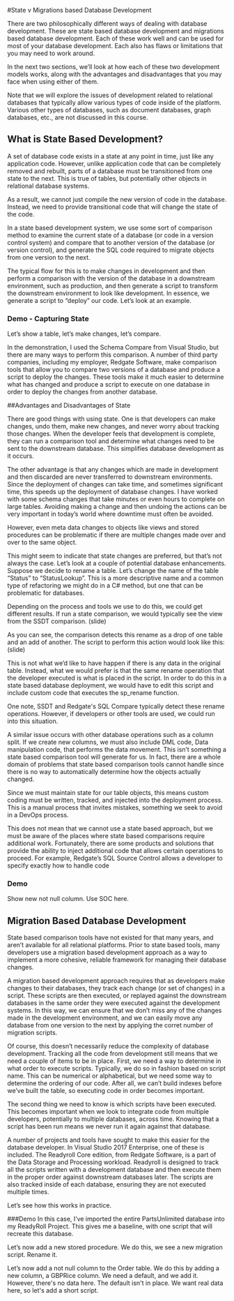 #State v Migrations based Database Development

There are two philosophically different ways of dealing with database development. These are state based database development and migrations based database development. Each of these work well and can be used for most of your database development. Each also has flaws or limitations that you may need to work around. 

In the next two sections, we’ll look at how each of these two development models works, along with the advantages and disadvantages that you may face when using either of them.

Note that we will explore the issues of development related to relational databases that typically allow various types of code inside of the platform. Various other types of databases, such as document databases, graph databases, etc., are not discussed in this course.

## What is State Based Development?
A set of database code exists in a state at any point in time, just like any application code. However, unlike application code that can be completely removed and rebuilt, parts of a database must be transitioned from one state to the next. This is true of tables, but potentially other objects in relational database systems.

As a result, we cannot just compile the new version of code in the database. Instead, we need to provide transitional code that will change the state of the code. 

In a state based development system, we use some sort of comparison method to examine the current state of a database (or code in a version control system) and compare that to another version of the database (or version control), and generate the SQL code required to  migrate objects from one version to the next.

The typical flow for this is to make changes in development and then perform a comparison with the version of the database in a downstream environment, such as production, and then generate a script to transform the downstream environment to look like development. In essence, we generate a script to “deploy” our code. Let’s look at an example.

### Demo - Capturing State
Let’s show a table, let’s make changes, let’s compare.

In the demonstration, I used the Schema Compare from Visual Studio, but there are many ways to perform this comparison. A number of third party companies, including my employer, Redgate Software, make comparison tools that allow you to compare two versions of a database and produce a script to deploy the changes. These tools make it much easier to determine what has changed and produce a script to execute on one database in order to deploy the changes from another database.

##Advantages and Disadvantages of State

There are good things with using state. One is that developers can make changes, undo them, make new changes, and never worry about tracking those changes. When the developer feels that development is complete, they can run a comparison tool and determine what changes need to be sent to the downstream database. This simplifies database development as it occurs.

The other advantage is that any changes which are made in development and then discarded are never transferred to downstream environments. Since the deployment of changes can take time, and sometimes significant time, this speeds up the deployment of database changes. I have worked with some schema changes that take minutes or even hours to complete on large tables. Avoiding making a change and then undoing the actions can be very important in today’s world where downtime must often be avoided.

However, even meta data changes to objects like views and stored procedures can be problematic if there are multiple changes made over and over to the same object.

This might seem to indicate that state changes are preferred, but that’s not always the case. Let’s look at a couple of potential database enhancements. Suppose we decide to rename a table. Let’s change the name of the table “Status” to “StatusLookup”. This is a more descriptive name and a common type of refactoring we might do in a C# method, but one that can be problematic for databases.

Depending on the process and tools we use to do this, we could get different results. If run a state comparison, we would typically see the view from the SSDT comparison.
(slide)

As you can see, the comparison detects this rename as a drop of one table and an add of another. The script to perform this action would look like this:
(slide)

This is not what we’d like to have happen if there is any data in the original table. Instead, what we would prefer is that the same rename operation that the developer executed is what is placed in the script. In order to do this in a state based database deployment, we would have to edit this script and include custom code that executes the sp_rename function.

One note, SSDT and Redgate's SQL Compare typically detect these rename operations. However, if developers or other tools are used, we could run into this situation.

A similar issue occurs with other database operations such as a column split. If we create new columns, we must also include DML code, Data manipulation code, that performs the data movement. This isn’t something a state based comparison tool will generate for us. In fact, there are a whole domain of problems that state based comparison tools cannot handle since there is no way to automatically determine how the objects actually changed. 

Since we must maintain state for our table objects, this means custom coding must be written, tracked, and injected into the deployment process. This is a manual process that invites mistakes, something we seek to avoid in a DevOps process.

This does not mean that we cannot use a state based approach, but we must be aware of the places where state based comparisons require additional work. Fortunately, there are some products and solutions that provide the ability to inject additional code that allows certain operations to proceed. For example, Redgate’s SQL Source Control allows a developer to specify exactly how to handle code 

### Demo
Show new not null column. Use SOC here.

## Migration Based Database Development
State based comparison tools have not existed for that many years, and aren’t available for all relational platforms. Prior to state based tools, many developers use a migration based development approach as a way to implement a more cohesive, reliable framework for managing their database changes.

A migration based development approach requires that as developers make changes to their databases, they track each change (or set of changes) in a script. These scripts are then executed, or replayed against the downstream databases in the same order they were executed against the development systems. In this way, we can ensure that we don’t miss any of the changes made in the development environment, and we can easily move any database from one version to the next by applying the corret number of migration scripts.

Of course, this doesn’t necessarily reduce the complexity of database development. Tracking all the code from development still means that we need a couple of items to be in place. First, we need a way to determine in what order to execute scripts. Typically, we do so in fashion based on script name. This can be numerical or alphabetical, but we need some way to determine the ordering of our code. After all, we can’t build indexes before we’ve built the table, so executing code in order becomes important.

The second thing we need to know is which scripts have been executed. This becomes important when we look to integrate code from multiple developers, potentially to multiple databases, across time. Knowing that a script has been run means we never run it again against that database.

A number of projects and tools have sought to make this easier for the database developer. In Visual Studio 2017 Enterprise, one of these is included. The Readyroll Core edition, from Redgate Software, is a part of the Data Storage and Processing workload. Readyroll is designed to track all the scripts written with a development database and then execute them in the proper order against downstream databases later. The scripts are also tracked inside of each database, ensuring they are not executed multiple times.

Let’s see how this works in practice. 

###Demo
In this case, I’ve imported the entire PartsUnlimited database into my ReadyRoll Project. This gives me a baseline, with one script that will recreate this database. 

Let’s now add a new stored procedure. We do this, we see a new migration script. Rename it.

Let’s now add a not null column to the Order table. We do this by adding a new column, a GBPRice column. We need a default, and we add it. However, there's no data here. The default isn't in place. We want real data here, so let's add a short script.


